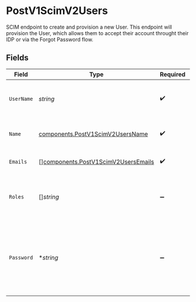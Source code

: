 # PostV1ScimV2Users

SCIM endpoint to create and provision a new User. This endpoint will provision the User, which allows them to accept their account throught their IDP or via the Forgot Password flow.


## Fields

| Field                                                                                                               | Type                                                                                                                | Required                                                                                                            | Description                                                                                                         |
| ------------------------------------------------------------------------------------------------------------------- | ------------------------------------------------------------------------------------------------------------------- | ------------------------------------------------------------------------------------------------------------------- | ------------------------------------------------------------------------------------------------------------------- |
| `UserName`                                                                                                          | *string*                                                                                                            | :heavy_check_mark:                                                                                                  | A service provider's unique identifier for the user                                                                 |
| `Name`                                                                                                              | [components.PostV1ScimV2UsersName](../../models/components/postv1scimv2usersname.md)                                | :heavy_check_mark:                                                                                                  | The components of the user's name                                                                                   |
| `Emails`                                                                                                            | [][components.PostV1ScimV2UsersEmails](../../models/components/postv1scimv2usersemails.md)                          | :heavy_check_mark:                                                                                                  | Email addresses for the User                                                                                        |
| `Roles`                                                                                                             | []*string*                                                                                                          | :heavy_minus_sign:                                                                                                  | Roles for the User. Options are owner, member or collaborator                                                       |
| `Password`                                                                                                          | **string*                                                                                                           | :heavy_minus_sign:                                                                                                  | This attribute is intended to be used as a means to set, replace, or compare (i.e., filter for equality) a password |